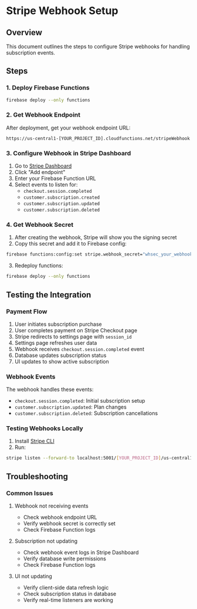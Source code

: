 # Stripe Webhook Setup

## Overview
This document outlines the steps to configure Stripe webhooks for handling subscription events.

## Steps

### 1. Deploy Firebase Functions
```bash
firebase deploy --only functions
```

### 2. Get Webhook Endpoint
After deployment, get your webhook endpoint URL:
```
https://us-central1-[YOUR_PROJECT_ID].cloudfunctions.net/stripeWebhook
```

### 3. Configure Webhook in Stripe Dashboard
1. Go to [Stripe Dashboard](https://dashboard.stripe.com/webhooks)
2. Click "Add endpoint"
3. Enter your Firebase Function URL
4. Select events to listen for:
   - `checkout.session.completed`
   - `customer.subscription.created`
   - `customer.subscription.updated`
   - `customer.subscription.deleted`

### 4. Get Webhook Secret
1. After creating the webhook, Stripe will show you the signing secret
2. Copy this secret and add it to Firebase config:
```bash
firebase functions:config:set stripe.webhook_secret="whsec_your_webhook_secret_here"
```
3. Redeploy functions:
```bash
firebase deploy --only functions
```

## Testing the Integration

### Payment Flow
1. User initiates subscription purchase
2. User completes payment on Stripe Checkout page
3. Stripe redirects to settings page with `session_id`
4. Settings page refreshes user data
5. Webhook receives `checkout.session.completed` event
6. Database updates subscription status
7. UI updates to show active subscription

### Webhook Events
The webhook handles these events:
- `checkout.session.completed`: Initial subscription setup
- `customer.subscription.updated`: Plan changes
- `customer.subscription.deleted`: Subscription cancellations

### Testing Webhooks Locally
1. Install [Stripe CLI](https://stripe.com/docs/stripe-cli)
2. Run:
```bash
stripe listen --forward-to localhost:5001/[YOUR_PROJECT_ID]/us-central1/stripeWebhook
```

## Troubleshooting

### Common Issues
1. Webhook not receiving events
   - Check webhook endpoint URL
   - Verify webhook secret is correctly set
   - Check Firebase Function logs

2. Subscription not updating
   - Check webhook event logs in Stripe Dashboard
   - Verify database write permissions
   - Check Firebase Function logs

3. UI not updating
   - Verify client-side data refresh logic
   - Check subscription status in database
   - Verify real-time listeners are working 